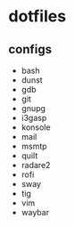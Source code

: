 # dotfiles

## configs
* bash
* dunst
* gdb
* git
* gnupg
* i3gasp
* konsole
* mail
* msmtp
* quilt
* radare2
* rofi
* sway
* tig
* vim
* waybar
